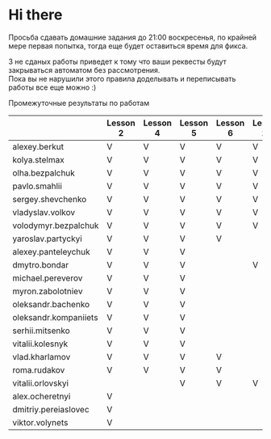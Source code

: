 # Hi there

Просьба сдавать домашние задания до 21:00 воскресенья, по крайней мере первая попытка, 
тогда еще будет оставиться время для фикса.

3 не сданых работы приведет к тому что ваши реквесты будут закрываться автоматом без рассмотрения.  
Пока вы не нарушили этого правила доделывать и переписывать работы все еще можно :)

Промежуточные результаты по работам    

|   	|Lesson 2|Lesson 4|Lesson 5|Lesson 6|Lesson 10|Lesson 11|    
|---	|---	   |---	    |---	   |---	    |---      |---      |
|  alexey.berkut 	|  V 	|  V 	|  V 	|  V 	|  V  |    |
|  kolya.stelmax 	|  V 	|  V 	|  V 	|  V 	|   V    |   V    |
|  olha.bezpalchuk 	|  V 	|  V 	|  V 	|  V 	|  V  |    |
|  pavlo.smahlii  |  V 	|  V 	|  V 	|  V 	|   V    |       |
|  sergey.shevchenko	|  V 	|  V 	|  V 	|  V 	|  V  |    |
|  vladyslav.volkov	|  V 	|  V 	|  V 	|  V 	|  V  |  V  |
|  volodymyr.bezpalchuk	|  V 	|  V 	|  V 	|  V 	|  V  |    |
|  yaroslav.partyckyi	|  V 	|  V 	|  V 	|  V 	|    |    |
|  alexey.panteleychuk	|  V 	|  V 	|  V 	|   	|	    |    |
|  dmytro.bondar	|  V 	|  V 	|  V 	|   	|	  V  |    |
|  michael.pereverov	|  V 	|  V 	|  V 	|   	|	    |    |
|  myron.zabolotniev	|  V 	|  V 	|  V 	|   	|	    |    |
|  oleksandr.bachenko	|  V 	|  V 	|  V 	|   	|	    |    |
|  oleksandr.kompaniiets	|  V 	|  V 	|  V 	|   	|	    |    |
|  serhii.mitsenko	|  V 	|  V 	|  V 	|   	|	    |    |
|  vitalii.kolesnyk	|  V 	|  V 	|  V 	|   	|	    |    |
|  vlad.kharlamov	|  V 	|  V 	|  V 	|  V 	|	    |    |
|  roma.rudakov  |	V  |	V  |  V  |  V  |		  |    |
|  vitalii.orlovskyi  |    |    |  V 	|  V  |   V  |  V  |
|  alex.ocheretnyi  |	 V  |    |    |    |			 |    |
|  dmitriy.pereiaslovec  |	 V  |     |    |    |			 |    |
|  viktor.volynets  | 	V  |    |    |    |			 |    |

